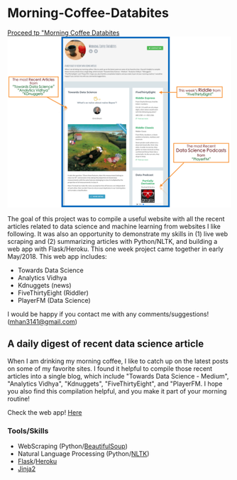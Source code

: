 # Morning-Coffee-Databites
<a href="http://morning-coffee.herokuapp.com" target="_blank">Proceed tp "Morning Coffee Databites</a>
<img src="image.png">

The goal of this project was to compile a useful website with all the recent articles related to data science and machine learning from websites I like following. It was also an opportunity to demonstrate my skills in (1) live web scraping and (2) summarizing articles with Python/NLTK, and building a web app with Flask/Heroku. This one week project came together in early May/2018. This web app includes:

- Towards Data Science 
- Analytics Vidhya
- Kdnuggets (news)
- FiveThirtyEight (Riddler)
- PlayerFM (Data Science)

I would be happy if you contact me with any comments/suggestions! (mhan3141@gmail.com)



## A daily digest of recent data science article
When I am drinking my morning coffee, I like to catch up on the latest posts on some of my favorite sites. I found it helpful to compile those recent articles into a single blog, which include "Towards Data Science - Medium", "Analytics Vidhya", "Kdnuggets", "FiveThirtyEight", and "PlayerFM. I hope you also find this compilation helpful, and you make it part of your morning routine! 

Check the web app! [Here](http://morning-coffee.herokuapp.com/)

### Tools/Skills
- WebScraping (Python/[BeautifulSoup](https://www.crummy.com/software/BeautifulSoup/))
- Natural Language Processing (Python/[NLTK](https://www.nltk.org/))
- [Flask](http://flask.pocoo.org/)/[Heroku](https://dashboard.heroku.com/)
- [Jinja2](http://jinja.pocoo.org/docs/2.10/)
